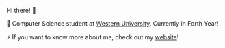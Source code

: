  Hi there! 👋

📖 Computer Science student at [Western University](https://www.uwo.ca/). Currently in Forth Year!

⚡ If you want to know more about me, check out my [website](https://lemosr.com/)!

